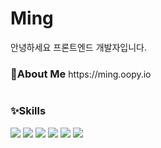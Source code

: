    <h1>Ming</h1>
  <div>
    안녕하세요 프론트엔드 개발자입니다.
  </div>
  <div>
    <h3 style="display: inline-block;">🚀About Me</h3>
   https://ming.oopy.io
  </div>
  <div>
    <h3>✨Skills</h3>
    <div>
      <img src="https://img.shields.io/badge/HTML5-E34F26?style=for-the-badge&logo=HTML5&logoColor=white"/></a>
      <img src="https://img.shields.io/badge/CSS3-1572B6?style=for-the-badge&logo=CSS3&logoColor=white"/></a>
      <img src="https://img.shields.io/badge/JavaScript-F7DF1E?style=for-the-badge&logo=JavaScript&logoColor=white"/></a>
      <img src="https://img.shields.io/badge/Vue.js-41B883?style=for-the-badge&logo=Vue.js&logoColor=white"/></a>
      <img src="https://img.shields.io/badge/Nuxt.js-41B883?style=for-the-badge&logo=Nuxt.js&logoColor=white"/></a>
      <img src="https://img.shields.io/badge/Node.js-339933?style=for-the-badge&logo=Node.js&logoColor=white"/></a>
    </div>
  </div>
